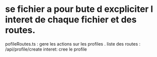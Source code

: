 # se fichier a pour bute d excpliciter l interet de chaque fichier et des routes.

pofileRoutes.ts : 
gere les actions sur les profiles .
    liste des routes :
        /api/profile/create
                interet: cree le profile




